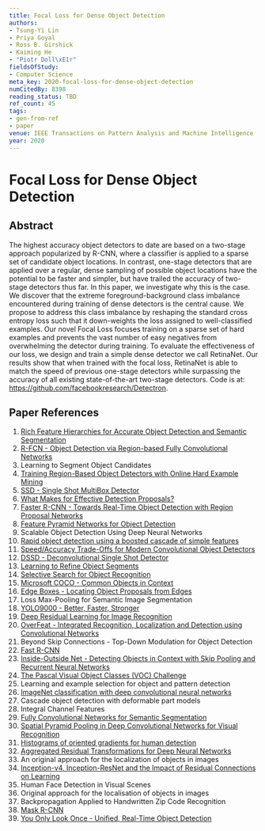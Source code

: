 ```yaml
---
title: Focal Loss for Dense Object Detection
authors:
- Tsung-Yi Lin
- Priya Goyal
- Ross B. Girshick
- Kaiming He
- "Piotr Doll\xE1r"
fieldsOfStudy:
- Computer Science
meta_key: 2020-focal-loss-for-dense-object-detection
numCitedBy: 8398
reading_status: TBD
ref_count: 45
tags:
- gen-from-ref
- paper
venue: IEEE Transactions on Pattern Analysis and Machine Intelligence
year: 2020
---
```


# Focal Loss for Dense Object Detection

## Abstract

The highest accuracy object detectors to date are based on a two-stage approach popularized by R-CNN, where a classifier is applied to a sparse set of candidate object locations. In contrast, one-stage detectors that are applied over a regular, dense sampling of possible object locations have the potential to be faster and simpler, but have trailed the accuracy of two-stage detectors thus far. In this paper, we investigate why this is the case. We discover that the extreme foreground-background class imbalance encountered during training of dense detectors is the central cause. We propose to address this class imbalance by reshaping the standard cross entropy loss such that it down-weights the loss assigned to well-classified examples. Our novel Focal Loss focuses training on a sparse set of hard examples and prevents the vast number of easy negatives from overwhelming the detector during training. To evaluate the effectiveness of our loss, we design and train a simple dense detector we call RetinaNet. Our results show that when trained with the focal loss, RetinaNet is able to match the speed of previous one-stage detectors while surpassing the accuracy of all existing state-of-the-art two-stage detectors. Code is at: https://github.com/facebookresearch/Detectron.

## Paper References

1. [Rich Feature Hierarchies for Accurate Object Detection and Semantic Segmentation](2014-rich-feature-hierarchies-for-accurate-object-detection-and-semantic-segmentation)
2. [R-FCN - Object Detection via Region-based Fully Convolutional Networks](2016-r-fcn-object-detection-via-region-based-fully-convolutional-networks)
3. Learning to Segment Object Candidates
4. [Training Region-Based Object Detectors with Online Hard Example Mining](2016-training-region-based-object-detectors-with-online-hard-example-mining)
5. [SSD - Single Shot MultiBox Detector](2016-ssd-single-shot-multibox-detector)
6. [What Makes for Effective Detection Proposals?](2016-what-makes-for-effective-detection-proposals)
7. [Faster R-CNN - Towards Real-Time Object Detection with Region Proposal Networks](2015-faster-r-cnn-towards-real-time-object-detection-with-region-proposal-networks)
8. [Feature Pyramid Networks for Object Detection](2017-feature-pyramid-networks-for-object-detection)
9. Scalable Object Detection Using Deep Neural Networks
10. [Rapid object detection using a boosted cascade of simple features](2001-rapid-object-detection-using-a-boosted-cascade-of-simple-features)
11. [Speed/Accuracy Trade-Offs for Modern Convolutional Object Detectors](2017-speed-accuracy-trade-offs-for-modern-convolutional-object-detectors)
12. [DSSD - Deconvolutional Single Shot Detector](2017-dssd-deconvolutional-single-shot-detector)
13. [Learning to Refine Object Segments](2016-learning-to-refine-object-segments)
14. [Selective Search for Object Recognition](2013-selective-search-for-object-recognition)
15. [Microsoft COCO - Common Objects in Context](2014-microsoft-coco-common-objects-in-context)
16. [Edge Boxes - Locating Object Proposals from Edges](2014-edge-boxes-locating-object-proposals-from-edges)
17. Loss Max-Pooling for Semantic Image Segmentation
18. [YOLO9000 - Better, Faster, Stronger](2017-yolo9000-better-faster-stronger)
19. [Deep Residual Learning for Image Recognition](2016-deep-residual-learning-for-image-recognition)
20. [OverFeat - Integrated Recognition, Localization and Detection using Convolutional Networks](2014-overfeat-integrated-recognition-localization-and-detection-using-convolutional-networks)
21. Beyond Skip Connections - Top-Down Modulation for Object Detection
22. [Fast R-CNN](2015-fast-r-cnn)
23. [Inside-Outside Net - Detecting Objects in Context with Skip Pooling and Recurrent Neural Networks](2016-inside-outside-net-detecting-objects-in-context-with-skip-pooling-and-recurrent-neural-networks)
24. [The Pascal Visual Object Classes (VOC) Challenge](2009-the-pascal-visual-object-classes-voc-challenge)
25. Learning and example selection for object and pattern detection
26. [ImageNet classification with deep convolutional neural networks](2012-imagenet-classification-with-deep-convolutional-neural-networks)
27. Cascade object detection with deformable part models
28. Integral Channel Features
29. [Fully Convolutional Networks for Semantic Segmentation](2017-fully-convolutional-networks-for-semantic-segmentation)
30. [Spatial Pyramid Pooling in Deep Convolutional Networks for Visual Recognition](2015-spatial-pyramid-pooling-in-deep-convolutional-networks-for-visual-recognition)
31. [Histograms of oriented gradients for human detection](2005-histograms-of-oriented-gradients-for-human-detection)
32. [Aggregated Residual Transformations for Deep Neural Networks](2017-aggregated-residual-transformations-for-deep-neural-networks)
33. An original approach for the localization of objects in images
34. [Inception-v4, Inception-ResNet and the Impact of Residual Connections on Learning](2017-inception-v4-inception-resnet-and-the-impact-of-residual-connections-on-learning)
35. Human Face Detection in Visual Scenes
36. Original approach for the localisation of objects in images
37. Backpropagation Applied to Handwritten Zip Code Recognition
38. [Mask R-CNN](2020-mask-r-cnn)
39. [You Only Look Once - Unified, Real-Time Object Detection](2016-you-only-look-once-unified-real-time-object-detection)
